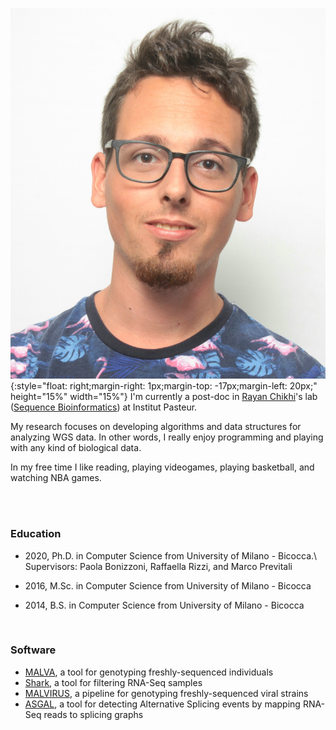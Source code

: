 ![](./imgs/photo.jpg){:style="float: right;margin-right: 1px;margin-top: -17px;margin-left: 20px;" height="15%" width="15%"} I'm currently a post-doc in [Rayan Chikhi](http://rayan.chikhi.name/)'s lab ([Sequence Bioinformatics](https://research.pasteur.fr/en/team/sequence-bioinformatics/)) at Institut Pasteur.

My research focuses on developing algorithms and data structures for analyzing WGS data. In other words, I really enjoy programming and playing with any kind of biological data. 

In my free time I like reading, playing videogames, playing basketball, and watching NBA games.

<br/> <br/>

### Education
* 2020, Ph.D. in Computer Science from University of Milano - Bicocca.\\
Supervisors: Paola Bonizzoni, Raffaella Rizzi, and Marco Previtali

* 2016, M.Sc. in Computer Science from University of Milano - Bicocca

* 2014, B.S. in Computer Science from University of Milano - Bicocca

<br/>

### Software
* [MALVA](https://algolab.github.io/malva/), a tool for genotyping freshly-sequenced individuals
* [Shark](https://github.com/AlgoLab/shark), a tool for filtering RNA-Seq samples
* [MALVIRUS](https://algolab.github.io/MALVIRUS/), a pipeline for genotyping freshly-sequenced viral strains
* [ASGAL](https://asgal.algolab.eu/), a tool for detecting Alternative Splicing events by mapping RNA-Seq reads to splicing graphs

<br/>

<div align="right">
     <a class="fa fa-envelope fa-3x" href="mailto:ldenti@pasteur.fr" style="text-decoration:none; color:inherit;"></a>
     <a class="ai ai-cv fa-3x" href="/resume/resume.pdf" style="text-decoration:none; color:inherit;"></a>	
     <a class="ai ai-google-scholar ai-3x" href="https://scholar.google.com/citations?user=qu5pdV0AAAAJ" style="text-decoration:none; color:inherit;"></a>
     <a class="ai ai-orcid ai-3x" href="https://orcid.org/0000-0001-8786-2276" style="text-decoration:none; color:inherit;"></a>
     <a class="ai ai-publons ai-3x" href="https://publons.com/researcher/3334891/luca-denti/" style="text-decoration:none; color:inherit;"></a>
     <a class="fa fa-github-square fa-3x" href="https://github.com/ldenti/" style="text-decoration:none; color:inherit;"></a>
     <a class="fa fa-twitter-square fa-3x" href="https://twitter.com/l_denti" style="text-decoration:none; color:inherit;"></a>
     <a class="fa fa-steam-square fa-3x" href="https://steamcommunity.com/profiles/76561198038722238/" style="text-decoration:none; color:inherit;"></a>
</div>


